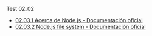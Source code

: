 Test 02_02
* [02.03.1 Acerca de Node.js - Documentación oficial](https://nodejs.org/es/about/)
* [02.03.2 Node.js file system - Documentación oficial](https://nodejs.org/api/fs.html)

